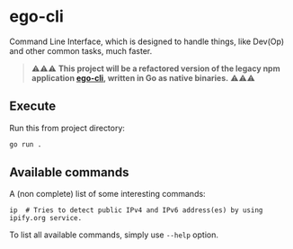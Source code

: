 # ego-cli

Command Line Interface, which is designed to handle things, like Dev(Op) and other common tasks, much faster.

> ⚠️⚠️⚠️ **This project will be a refactored version of the legacy npm application [ego-cli](https://github.com/egomobile/ego-cli), written in Go as native binaries.** ⚠️⚠️⚠️

## Execute

Run this from project directory:

```bash
go run .
```

## Available commands

A (non complete) list of some interesting commands:

```
ip  # Tries to detect public IPv4 and IPv6 address(es) by using ipify.org service.
```

To list all available commands, simply use `--help` option.
